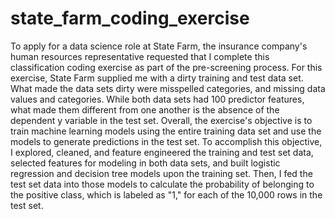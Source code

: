 # state_farm_coding_exercise
To apply for a data science role at State Farm, the insurance company's human resources representative requested that I complete this classification coding exercise as part of the pre-screening process. For this exercise, State Farm supplied me with a dirty training and test data set. What made the data sets dirty were misspelled categories, and missing data values and categories. While both data sets had 100 predictor features, what made them different from one another is the absence of the dependent y variable in the test set. Overall, the exercise's objective is to train machine learning models using the entire training data set and use the models to generate predictions in the test set. To accomplish this objective, I explored, cleaned, and feature engineered the training and test set data, selected features for modeling in both data sets, and built logistic regression and decision tree models upon the training set. Then, I fed the test set data into those models to calculate the probability of belonging to the positive class, which is labeled as "1," for each of the 10,000 rows in the test set. 
